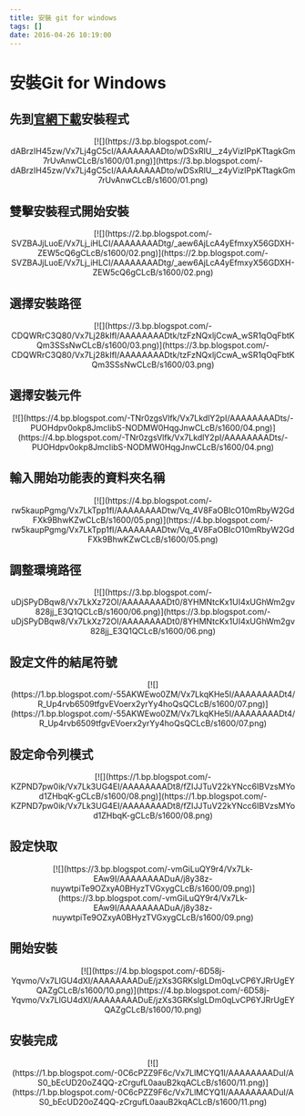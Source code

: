 ```yaml
---
title: 安裝 git for windows
tags: []
date: 2016-04-26 10:19:00
---
```


# 安裝Git for Windows
## 先到[官網下載](https://git-for-windows.github.io/)安裝程式
<div class="separator" style="clear: both; text-align: center;">[![](https://3.bp.blogspot.com/-dABrzIH45zw/Vx7Lj4gC5cI/AAAAAAAADto/wDSxRlU__z4yVizIPpKTtagkGm7rUvAnwCLcB/s1600/01.png)](https://3.bp.blogspot.com/-dABrzIH45zw/Vx7Lj4gC5cI/AAAAAAAADto/wDSxRlU__z4yVizIPpKTtagkGm7rUvAnwCLcB/s1600/01.png)</div>

## 雙擊安裝程式開始安裝
<div class="separator" style="clear: both; text-align: center;">[![](https://2.bp.blogspot.com/-SVZBAJjLuoE/Vx7Lj_iHLCI/AAAAAAAADtg/_aew6AjLcA4yEfmxyX56GDXH-ZEW5cQ6gCLcB/s1600/02.png)](https://2.bp.blogspot.com/-SVZBAJjLuoE/Vx7Lj_iHLCI/AAAAAAAADtg/_aew6AjLcA4yEfmxyX56GDXH-ZEW5cQ6gCLcB/s1600/02.png)</div>

## 選擇安裝路徑
<div class="separator" style="clear: both; text-align: center;">[![](https://3.bp.blogspot.com/-CDQWRrC3Q80/Vx7Lj28kIfI/AAAAAAAADtk/tzFzNQxljCcwA_wSR1qOqFbtKQm3SSsNwCLcB/s1600/03.png)](https://3.bp.blogspot.com/-CDQWRrC3Q80/Vx7Lj28kIfI/AAAAAAAADtk/tzFzNQxljCcwA_wSR1qOqFbtKQm3SSsNwCLcB/s1600/03.png)</div>

## 選擇安裝元件
<div class="separator" style="clear: both; text-align: center;">[![](https://4.bp.blogspot.com/-TNr0zgsVlfk/Vx7LkdlY2pI/AAAAAAAADts/-PUOHdpv0okp8JmcIibS-NODMW0HqgJnwCLcB/s1600/04.png)](https://4.bp.blogspot.com/-TNr0zgsVlfk/Vx7LkdlY2pI/AAAAAAAADts/-PUOHdpv0okp8JmcIibS-NODMW0HqgJnwCLcB/s1600/04.png)</div>

## 輸入開始功能表的資料夾名稱
<div class="separator" style="clear: both; text-align: center;">[![](https://4.bp.blogspot.com/-rw5kaupPgmg/Vx7LkTpp1fI/AAAAAAAADtw/Vq_4V8FaOBIcO10mRbyW2GdFXk9BhwKZwCLcB/s1600/05.png)](https://4.bp.blogspot.com/-rw5kaupPgmg/Vx7LkTpp1fI/AAAAAAAADtw/Vq_4V8FaOBIcO10mRbyW2GdFXk9BhwKZwCLcB/s1600/05.png)</div>

## 調整環境路徑
<div class="separator" style="clear: both; text-align: center;">[![](https://3.bp.blogspot.com/-uDjSPyDBqw8/Vx7LkXz72OI/AAAAAAAADt0/8YHMNtcKx1UI4xUGhWm2gv828jj_E3Q1QCLcB/s1600/06.png)](https://3.bp.blogspot.com/-uDjSPyDBqw8/Vx7LkXz72OI/AAAAAAAADt0/8YHMNtcKx1UI4xUGhWm2gv828jj_E3Q1QCLcB/s1600/06.png)</div>

## 設定文件的結尾符號
<div class="separator" style="clear: both; text-align: center;">[![](https://1.bp.blogspot.com/-55AKWEwo0ZM/Vx7LkqKHe5I/AAAAAAAADt4/R_Up4rvb6509tfgvEVoerx2yrYy4hoQsQCLcB/s1600/07.png)](https://1.bp.blogspot.com/-55AKWEwo0ZM/Vx7LkqKHe5I/AAAAAAAADt4/R_Up4rvb6509tfgvEVoerx2yrYy4hoQsQCLcB/s1600/07.png)</div>

## 設定命令列模式
<div class="separator" style="clear: both; text-align: center;">[![](https://1.bp.blogspot.com/-KZPND7pw0ik/Vx7Lk3UG4EI/AAAAAAAADt8/fZIJJTuV22kYNcc6IBVzsMYod1ZHbqK-gCLcB/s1600/08.png)](https://1.bp.blogspot.com/-KZPND7pw0ik/Vx7Lk3UG4EI/AAAAAAAADt8/fZIJJTuV22kYNcc6IBVzsMYod1ZHbqK-gCLcB/s1600/08.png)</div>

## 設定快取
<div class="separator" style="clear: both; text-align: center;">[![](https://3.bp.blogspot.com/-vmGiLuQY9r4/Vx7Lk-EAw9I/AAAAAAAADuA/j8y38z-nuywtpiTe9OZxyA0BHyzTVGxygCLcB/s1600/09.png)](https://3.bp.blogspot.com/-vmGiLuQY9r4/Vx7Lk-EAw9I/AAAAAAAADuA/j8y38z-nuywtpiTe9OZxyA0BHyzTVGxygCLcB/s1600/09.png)</div>

## 開始安裝
<div class="separator" style="clear: both; text-align: center;">[![](https://4.bp.blogspot.com/-6D58j-Yqvmo/Vx7LlGU4dXI/AAAAAAAADuE/jzXs3GRKsIgLDm0qLvCP6YJRrUgEYQAZgCLcB/s1600/10.png)](https://4.bp.blogspot.com/-6D58j-Yqvmo/Vx7LlGU4dXI/AAAAAAAADuE/jzXs3GRKsIgLDm0qLvCP6YJRrUgEYQAZgCLcB/s1600/10.png)</div>

## 安裝完成
<div class="separator" style="clear: both; text-align: center;">[![](https://1.bp.blogspot.com/-0C6cPZZ9F6c/Vx7LlMCYQ1I/AAAAAAAADuI/AS0_bEcUD20oZ4QQ-zCrgufL0aauB2kqACLcB/s1600/11.png)](https://1.bp.blogspot.com/-0C6cPZZ9F6c/Vx7LlMCYQ1I/AAAAAAAADuI/AS0_bEcUD20oZ4QQ-zCrgufL0aauB2kqACLcB/s1600/11.png)</div>
